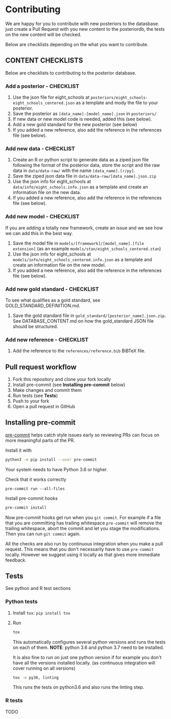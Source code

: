 Contributing
============

We are happy for you to contribute with new posteriors to the datasbase. just create a Pull Request with you new content to the posteriordb, the tests on the new content will be checked.

Below are checklists depending on the what you want to contribute.

CONTENT CHECKLISTS
-------------

Below are checklists to contributing to the posterior database.

### Add a posterior - CHECKLIST

1. Use the json file for eight_schools at `posteriors/eight_schools-eight_schools_centered.json` as a template and mody the file to your posterior.
1. Save the posterior as `[data_name]-[model_name].json` in `posteriors/`
1. If new data or new model code is needed, added this (see below).
1. Add a new gold standard for the new posterior (see below)
1. If you added a new reference, also add the reference in the references file (see below).

### Add new data - CHECKLIST

1. Create an R or python script to generate data as a ziped json file following the format of the posterior data, store the script and the raw data in `data/data-raw/` with the name `[data_name].[r/py]`.
1. Save the ziped json data file in `data/data-raw/[data_name].json.zip`
1. Use the json info for eight_schools at `data/info/eight_schools.info.json` as a template and create an information file on the new data.
1. If you added a new reference, also add the reference in the references file (see below).

### Add new model - CHECKLIST

If you are adding a totally new framework, create an issue and we see how we can add this in the best way.

1. Save the model file in `models/[framework]/[model_name].[file extension]` (as an example `models/stan/eight_schools_centered.stan`)
1. Use the json info for eight_schools at `models/info/eight_schools_centered.info.json` as a template and create an information file on the new model.
1. If you added a new reference, also add the reference in the references file (see below).


### Add new gold standard - CHECKLIST

To see what qualifies as a gold standard, see GOLD_STANDARD_DEFINITION.md.

1. Save the gold standard file in `gold_standard/[posterior_name].json.zip`. See DATABASE_CONTENT.md on how the gold_standard JSON file should be structured.


### Add new reference - CHECKLIST

1. Add the reference to the `references/reference.bib` BiBTeX file.






Pull request workflow
-------------

1. Fork this repository and clone your fork locally
1. Install pre-commit (see **Installing pre-commit** below)
1. Make changes and commit them
1. Run tests (see **Tests**)
1. Push to your fork
1. Open a pull request in GitHub

Installing pre-commit
--------------

[pre-commit](https://pre-commit.com/) helps catch style issues early so
reviewing PRs can focus on more meaningful parts of the PR.

Install it with
```bash
python3 -m pip install --user pre-commit
```
Your system needs to have Python 3.6 or higher.

Check that it works correctly

```
pre-commit run --all-files
```

Install pre-commit hooks

```bash
pre-commit install
```

Now pre-commit hooks get run when you `git commit`. For example if a file
that you are committing has trailing whitespace `pre-commit` will remove
the trailing whitespace, abort the commit and let you stage the modifications.
Then you can run `git commit` again.

All the checks are also run by continuous integration when you make a pull request.
This means that you don't necessarily have to use `pre-commit` locally.
However we suggest using it locally as that gives more immediate feedback.


Tests
-----------

See python and R test sections

### Python tests


1. Install `tox`: `pip install tox`
1. Run
   ```bash
   tox
   ```
   This automatically configures several python versions and runs the tests on each of them.
   **NOTE**: python 3.6 and python 3.7 need to be installed.

   It is also fine to run on just one python version if for example you don't have
   all the versions installed locally. (as continuous integration will cover
   running on all versions)
   ```bash
   tox -e py36, linting
   ```
   This runs the tests on python3.6 and also runs the linting step.

### R tests
TODO
